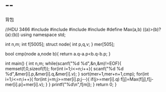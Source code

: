--
==

背包

//HDU 3466
#include<algorithm>
#include<iostream>
#include<cstring>
#include<cstdio>
#define Max(a,b) ((a)>(b)?(a):(b))
using namespace std;

int n,m;
int f[5005];
struct node{
    int p,q,v;
} mer[505];

bool cmp(node a,node b){
    return a.q-a.p<b.q-b.p;
}

int main()
{
    int n,m;
    while(scanf("%d %d",&n,&m)!=EOF){
        memset(f,0,sizeof(f));
        for(int i=1;i<=n;i++){
            scanf("%d %d %d",&mer[i].p,&mer[i].q,&mer[i].v);
        }
        sort(mer+1,mer+n+1,cmp);
        for(int i=1;i<=n;i++){
            for(int j=m;j>=mer[i].p;j--){
                if(j>=mer[i].q) f[j]=Max(f[j],f[j-mer[i].p]+mer[i].v);
            }
        }
        printf("%d\n",f[m]);
    }
    return 0;
}
